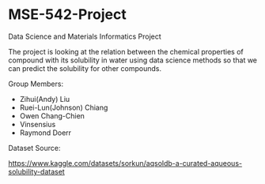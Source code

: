 # MSE-542-Project

Data Science and Materials Informatics Project

The project is looking at the relation between the chemical properties of compound with its solubility in water using data science methods so that we can predict the solubility for other compounds. 

Group Members: 
- Zihui(Andy) Liu
- Ruei-Lun(Johnson) Chiang
- Owen Chang-Chien
- Vinsensius 
- Raymond Doerr


Dataset Source:

https://www.kaggle.com/datasets/sorkun/aqsoldb-a-curated-aqueous-solubility-dataset
